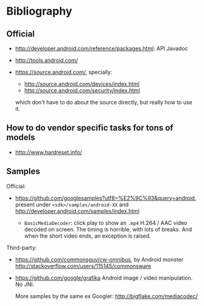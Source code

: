 # Bibliography

## Official

-   <http://developer.android.com/reference/packages.html>: API Javadoc

-   <http://tools.android.com/>

-   <https://source.android.com/>, specially:

    - <http://source.android.com/devices/index.html>
    - <http://source.android.com/security/index.html>

    which don't have to do about the source directly, but really how to use it.

## How to do vendor specific tasks for tons of models

- <http://www.hardreset.info/>

## Samples

Official:

-   <https://github.com/googlesamples?utf8=%E2%9C%93&query=android>, present under `<sdk>/samples/android-XX` and <http://developer.android.com/samples/index.html>

    - `BasicMediaDecoder`: click play to show an `.mp4` H.264 / AAC video decoded on screen. The timing is horrible, with lots of breaks. And when the short video ends, an exception is raised.

Third-party:

-   <https://github.com/commonsguy/cw-omnibus>, by Android monster <http://stackoverflow.com/users/115145/commonsware>

-   <https://github.com/google/grafika> Android image / video manipulation. No JNI.

    More samples by the same ex Googler: <http://bigflake.com/mediacodec/>
